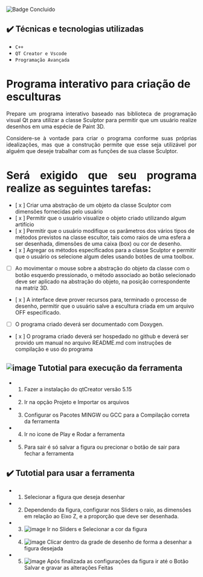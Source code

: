 ![Badge Concluido](http://img.shields.io/static/v1?label=STATUS&message=%20Construindo&color=GREEN&style=for-the-badge)

## ✔️ Técnicas e tecnologias utilizadas

- ``C++``
- ``QT Creator e Vscode``
- ``Programação Avançada``


# Programa interativo para criação de esculturas
<p align="justify">Prepare um programa interativo baseado nas biblioteca de programação visual Qt para utilizar a classe Sculptor para permitir que um usuário realize desenhos em uma espécie de Paint 3D.</p>

<p align="justify">Considere-se à vontade para criar o programa conforme suas próprias idealizações, mas que a construção permite que esse seja utilizável por alguém que deseje trabalhar com as funções de sua classe Sculptor.</p>

<h1 align="justify">Será exigido que seu programa realize as seguintes tarefas:</h1>

- [ x ] Criar uma abstração de um objeto da classe Sculptor com dimensões fornecidas pelo usuário
- [ x ] Permitir que o usuário visualize o objeto criado utilizando algum artifício
- [ x ] Permitir que o usuário modifique os parâmetros dos vários tipos de métodos previstos na classe escultor, tais como raios de uma esfera a ser desenhada, dimensões de uma caixa (box) ou cor de desenho.
- [ x ] Agregar os métodos especificados para a classe Sculptor e permitir que o usuário os selecione algum deles usando botões de uma toolbox.
- [ ] Ao movimentar o mouse sobre a abstração do objeto da classe com o botão esquerdo pressionado, o método associado ao botão selecionado deve ser aplicado na abstração do objeto, na posição correspondente na matriz 3D.
- [ x ] A interface deve prover recursos para, terminado o processo de desenho, permitir que o usuário salve a escultura criada em um arquivo OFF especificado.
- [ ] O programa criado deverá ser documentado com Doxygen.
- [ x ] O programa criado deverá ser hospedado no github e deverá ser provido um manual no arquivo README.md com instruções de compilação e uso do programa

## ![image](https://user-images.githubusercontent.com/113564408/209196372-cd657ee2-e73e-4d06-b34b-a76e4d8cb1dc.png) Tutotial para execução da ferramenta
- 1. Fazer a instalação do qtCreator versão 5.15 
- 2. Ir na opção Projeto e Importar os arquivos 
- 3. Configurar os Pacotes MINGW ou GCC para a Compilação correta da ferramenta
- 4. Ir no icone de Play e Rodar a ferramenta
- 5. Para sair é só salvar a figura ou precionar o botão de sair para fechar a ferramenta

## ✔️ Tutotial para usar a ferramenta 
- 1. Selecionar a figura que deseja desenhar
- 2. Dependendo da figura, configurar nos Sliders o raio, as dimensões em relação ao Eixo Z, e a proporção que deve ser desenhada.
- 3. ![image](https://user-images.githubusercontent.com/113564408/209196815-2647d32b-896d-47f8-adc1-138ba9af1554.png) Ir no Sliders e Selecionar a cor da figura 
- 4. ![image](https://user-images.githubusercontent.com/113564408/209196521-14da1482-4692-4995-861e-47d051fecf27.png) Clicar dentro da grade de desenho de forma a desenhar a figura desejada 
- 5. ![image](https://user-images.githubusercontent.com/113564408/209196725-96f2dff6-baa2-413b-958b-aa5aadebff1d.png) Após finalizada as configurações da figura ir até o Botão Salvar e gravar as alterações Feitas


